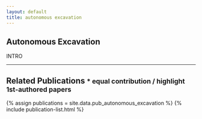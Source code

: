 ```yaml
---
layout: default
title: autonomous excavation
---
```


## Autonomous Excavation

INTRO

---

## Related Publications <small>* equal contribution / highlight 1st-authored papers </small>
{% assign publications = site.data.pub_autonomous_excavation %}
{% include publication-list.html %}